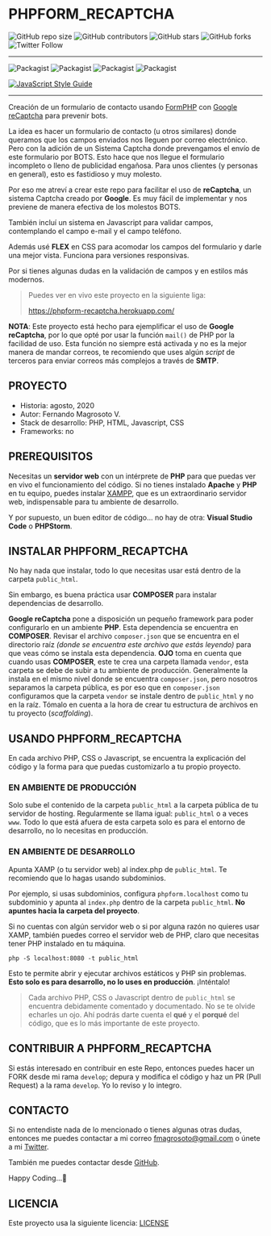 # PHPFORM_RECAPTCHA

![GitHub repo size](https://img.shields.io/github/repo-size/fmagrosoto/phpForm_reCaptcha)
![GitHub contributors](https://img.shields.io/github/contributors/fmagrosoto/phpForm_reCaptcha)
![GitHub stars](https://img.shields.io/github/stars/fmagrosoto/phpForm_reCaptcha)
![GitHub forks](https://img.shields.io/github/forks/fmagrosoto/phpForm_reCaptcha)
![Twitter Follow](https://img.shields.io/twitter/follow/fmagrosoto?style=social)

***
![Packagist](https://img.shields.io/badge/Stack-Lamp-yellowgreen.svg)
![Packagist](https://img.shields.io/badge/PHP-7.3.*-yellowgreen.svg)
![Packagist](https://img.shields.io/badge/License-MIT-lightgrey.svg)
![Packagist](https://img.shields.io/badge/Status-Estable-red.svg)

[![JavaScript Style Guide](https://cdn.rawgit.com/standard/standard/master/badge.svg)](https://github.com/standard/standard)
***

Creación de un formulario de contacto usando [FormPHP](https://github.com/fmagrosoto/formPHP) con
[Google reCaptcha](https://www.google.com/recaptcha/about/) para prevenir bots.

La idea es hacer un formulario de contacto (u otros similares) donde queramos que los campos enviados
nos lleguen por correo electrónico. Pero con la adición de un Sistema Captcha donde prevengamos
el envío de este formulario por BOTS. Esto hace que nos llegue el formulario incompleto o lleno
de publicidad engañosa. Para unos clientes (y personas en general), esto es fastidioso y muy molesto.

Por eso me atreví a crear este repo para facilitar el uso de **reCaptcha**, un sistema Captcha creado
por **Google**. Es muy fácil de implementar y nos previene de manera efectiva de los molestos BOTS.

También incluí un sistema en Javascript para validar campos, contemplando el campo e-mail y el campo teléfono.

Además usé **FLEX** en CSS para acomodar los campos del formulario y darle una mejor vista. Funciona para
versiones responsivas.

Por si tienes algunas dudas en la validación de campos y en estilos más modernos.

> Puedes ver en vivo este proyecto en la siguiente liga:
>
> https://phpform-recaptcha.herokuapp.com/

**NOTA**: Este proyecto está hecho para ejemplificar el uso de **Google reCaptcha**, por lo que opté por usar
la función ```mail()``` de PHP por la facilidad de uso. Esta función no siempre está activada y no es la mejor manera de mandar
correos, te recomiendo que uses algún *script* de terceros para enviar correos más complejos a través
de **SMTP**.

## PROYECTO

* Historia: agosto, 2020
* Autor: Fernando Magrosoto V.
* Stack de desarrollo: PHP, HTML, Javascript, CSS
* Frameworks: no

## PREREQUISITOS

Necesitas un **servidor web** con un intérprete de **PHP** para que puedas ver en vivo el funcionamiento
del código. Si no tienes instalado **Apache** y **PHP** en tu equipo, puedes instalar
[XAMPP](https://www.apachefriends.org/es/index.html), que es un extraordinario servidor web,
indispensable para tu ambiente de desarrollo.

Y por supuesto, un buen editor de código... no hay de otra: **Visual Studio Code** o **PHPStorm**.

## INSTALAR PHPFORM_RECAPTCHA

No hay nada que instalar, todo lo que necesitas usar está dentro de la carpeta ```public_html```.

Sin embargo, es buena práctica usar **COMPOSER** para instalar dependencias de desarrollo.

**Google reCaptcha** pone a disposición un pequeño framework para poder configurarlo en un ambiente **PHP**.
Esta dependencia se encuentra en **COMPOSER**. Revisar el archivo ```composer.json``` que se encuentra
en el directorio raíz *(donde se encuentra este archivo que estás leyendo)* para que veas cómo se instala
esta dependencia. **OJO** toma en cuenta que cuando usas **COMPOSER**, este te crea una carpeta llamada
```vendor```, esta carpeta se debe de subir a tu ambiente de producción. Generalmente la instala en el
mismo nivel donde se encuentra ```composer.json```, pero nosotros separamos la carpeta pública, es por
eso que en ```composer.json``` configuramos que la carpeta ```vendor``` se instale dentro de
```public_html``` y no en la raíz. Tómalo en cuenta a la hora de crear tu estructura de archivos en
tu proyecto (*scaffolding*).

## USANDO PHPFORM_RECAPTCHA

En cada archivo PHP, CSS o Javascript, se encuentra la explicación del código y la forma para que
puedas customizarlo a tu propio proyecto.

### EN AMBIENTE DE PRODUCCIÓN

Solo sube el contenido de la carpeta ```public_html``` a la carpeta pública de tu servidor de hosting.
Regularmente se llama igual: ```public_html``` o a veces ```www```. Todo lo que está afuera de esta
carpeta solo es para el entorno de desarrollo, no lo necesitas en producción.

### EN AMBIENTE DE DESARROLLO

Apunta XAMP (o tu servidor web) al index.php de ```public_html```. Te recomiendo que lo hagas
usando subdominios.

Por ejemplo, si usas subdominios, configura ```phpform.localhost``` como tu subdominio y apunta al
```index.php``` dentro de la carpeta ```public_html```. **No apuntes hacia la carpeta del proyecto**.

Si no cuentas con algún servidor web o si por alguna razón no quieres usar XAMP, también puedes
correo el servidor web de PHP, claro que necesitas tener PHP instalado en tu máquina.

```
php -S localhost:8080 -t public_html
```

Esto te permite abrir y ejecutar archivos estáticos y PHP sin problemas.
**Esto solo es para desarrollo, no lo uses en producción**. ¡Inténtalo!

> Cada archivo PHP, CSS o Javascript dentro de ```public_html``` se encuentra debidamente comentado y documentado.
> No se te olvide echarles un ojo. Ahí podrás darte cuenta el **qué** y el **porqué** del código, que es lo
> más importante de este proyecto.

## CONTRIBUIR A PHPFORM_RECAPTCHA

Si estás interesado en contribuir en este Repo, entonces puedes hacer un FORK desde mi rama ```develop```;
depura y modifica el código y haz un PR (Pull Request) a la rama ```develop```. Yo lo reviso y lo
integro.

## CONTACTO

Si no entendiste nada de lo mencionado o tienes algunas otras dudas, entonces me puedes contactar
a mi correo [fmagrosoto@gmail.com](fmagrosoto@gmail.com) o únete a mi [Twitter](https://twitter.com/fmagrosoto).

También me puedes contactar desde [GitHub](https://github.com/fmagrosoto).

Happy Coding...🍻

## LICENCIA

Este proyecto usa la siguiente licencia: [LICENSE](LICENSE)